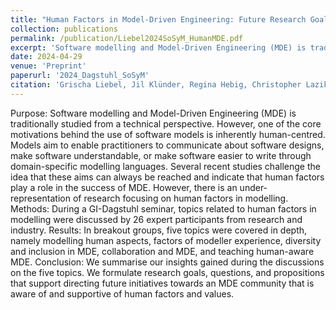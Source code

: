 ```yaml
---
title: "Human Factors in Model-Driven Engineering: Future Research Goals and Initiatives for MDE"
collection: publications
permalink: /publication/Liebel2024SoSyM_HumanMDE.pdf
excerpt: 'Software modelling and Model-Driven Engineering (MDE) is traditionally studied from a technical perspective. [...] human factors play a role in the success of MDE'
date: 2024-04-29
venue: 'Preprint'
paperurl: '2024_Dagstuhl_SoSyM'
citation: 'Grischa Liebel, Jil Klünder, Regina Hebig, Christopher Lazik, Inês Nunes, Isabella Graßl, Jan-Philipp Steghöfer, Joeri Exelmans, Julian Oertel, Kai Marquardt, Katharina Juhnke, Kurt Schneider, Lucas Gren, Lucia Happe, Marc Herrmann, Marvin Wyrich, Matthias Tichy, Miguel Goulão, Rebekka Wohlrab, Reyhaneh Kalantari, Robert Heinrich, Sandra Greiner, Satrio Adi Rukmono, Shalini Chakraborty, Silvia Abrahão, Vasco Amaral. (2024). &quot;Human Factors in Model-Driven Engineering: Future Research Goals and Initiatives for MDE.&quot; <i>Pre-print</i>. 1(1).'
---
```


Purpose: Software modelling and Model-Driven Engineering (MDE) is traditionally studied from a technical perspective. However, one of the core motivations behind the use of software models is inherently human-centred. Models aim to enable practitioners to communicate about software designs, make software understandable, or make software easier to write through domain-specific modelling languages. Several recent studies challenge the idea that these aims can always be reached and indicate that human factors play a role in the success of MDE. However, there is an under-representation of research focusing on human factors in modelling. Methods: During a GI-Dagstuhl seminar, topics related to human factors in modelling were discussed by 26 expert participants from research and industry. Results: In breakout groups, five topics were covered in depth, namely modelling human aspects, factors of modeller experience, diversity and inclusion in MDE, collaboration and MDE, and teaching human-aware MDE. Conclusion: We summarise our insights gained during the discussions on the five topics. We formulate research goals, questions, and propositions that support directing future initiatives towards an MDE community that is aware of and supportive of human factors and values.
